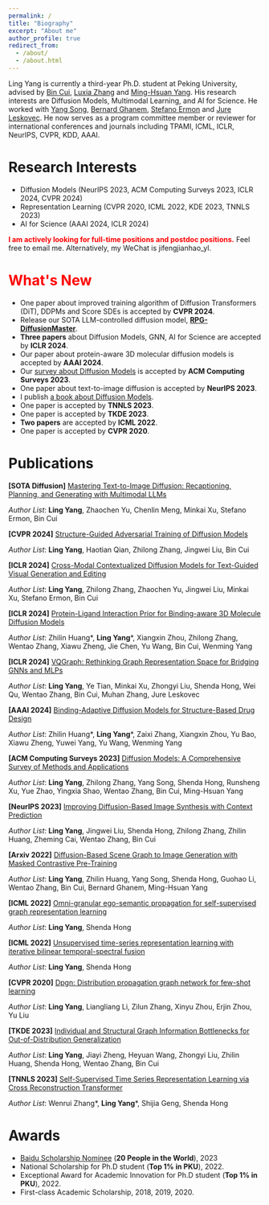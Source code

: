 ```yaml
---
permalink: /
title: "Biography"
excerpt: "About me"
author_profile: true
redirect_from: 
  - /about/
  - /about.html
---
```


Ling Yang is currently a third-year Ph.D. student at Peking University, advised by [Bin Cui](https://cuibinpku.github.io/), [Luxia Zhang](https://scholar.google.com/citations?user=qvRlo5wAAAAJ&hl=en) and [Ming-Hsuan Yang](https://scholar.google.com/citations?user=p9-ohHsAAAAJ&hl=zh-CN). His research interests are Diffusion Models, Multimodal Learning, and AI for Science. He worked with [Yang Song](https://yang-song.net/), [Bernard Ghanem](https://scholar.google.com/citations?user=rVsGTeEAAAAJ&hl=zh-CN), [Stefano Ermon](https://scholar.google.com/citations?user=ogXTOZ4AAAAJ&hl=en) and [Jure Leskovec](https://scholar.google.com/citations?user=Q_kKkIUAAAAJ&hl=zh-CN). He now serves as a program committee member or reviewer for international conferences and journals including TPAMI, ICML, ICLR, NeurIPS, CVPR, KDD, AAAI.

 

# Research Interests
* Diffusion Models (NeurIPS 2023, ACM Computing Surveys 2023, ICLR 2024, CVPR 2024)
* Representation Learning (CVPR 2020, ICML 2022, KDE 2023, TNNLS 2023)
* AI for Science (AAAI 2024, ICLR 2024)

<font color=red> **I am actively looking for full-time positions and postdoc positions.** </font>  Feel free to email me. Alternatively, my WeChat is jifengjianhao_yl. 

# <font color=red> What's New </font>
* One paper about improved training algorithm of Diffusion Transformers (DiT), DDPMs and Score SDEs is accepted by **CVPR 2024**.
* Release our SOTA LLM-controlled diffusion model, [**RPG-DiffusionMaster**](https://arxiv.org/abs/2401.11708).
* **Three papers** about Diffusion Models, GNN, AI for Science are accepted by **ICLR 2024**.
* Our paper about protein-aware 3D molecular diffusion models is accepted by **AAAI 2024**.
* Our [survey about Diffusion Models](https://arxiv.org/abs/2209.00796) is accepted by **ACM Computing Surveys 2023**.
* One paper about text-to-image diffusion is accepted by **NeurIPS 2023**.
* I publish [a book about Diffusion Models](https://item.m.jd.com/product/14075554.html).
* One paper is accepted by **TNNLS 2023**.
* One paper is accepted by **TKDE 2023**.
* **Two papers** are accepted by **ICML 2022**.
* One paper is accepted by **CVPR 2020**.

# Publications

**[SOTA Diffusion]** [Mastering Text-to-Image Diffusion: Recaptioning, Planning, and Generating with Multimodal LLMs](https://arxiv.org/abs/2401.11708)

*Author List*: **Ling Yang**, Zhaochen Yu, Chenlin Meng, Minkai Xu, Stefano Ermon, Bin Cui

**[CVPR 2024]** [Structure-Guided Adversarial Training of Diffusion Models](https://arxiv.org/abs/2402.17563)

*Author List*: **Ling Yang**, Haotian Qian, Zhilong Zhang, Jingwei Liu, Bin Cui

**[ICLR 2024]** [Cross-Modal Contextualized Diffusion Models for Text-Guided Visual Generation and Editing](https://openreview.net/forum?id=nFMS6wF2xq)

*Author List*: **Ling Yang**, Zhilong Zhang, Zhaochen Yu, Jingwei Liu, Minkai Xu, Stefano Ermon, Bin Cui

**[ICLR 2024]** [Protein-Ligand Interaction Prior for Binding-aware 3D Molecule Diffusion Models](https://openreview.net/forum?id=qH9nrMNTIW)

*Author List*: Zhilin Huang\*, **Ling Yang**\*, Xiangxin Zhou, Zhilong Zhang, Wentao Zhang, Xiawu Zheng, Jie Chen, Yu Wang, Bin Cui, Wenming Yang

**[ICLR 2024]** [VQGraph: Rethinking Graph Representation Space for Bridging GNNs and MLPs](https://openreview.net/forum?id=h6Tz85BqRI)

*Author List*: **Ling Yang**, Ye Tian, Minkai Xu, Zhongyi Liu, Shenda Hong, Wei Qu, Wentao Zhang, Bin Cui, Muhan Zhang, Jure Leskovec

**[AAAI 2024]** [Binding-Adaptive Diffusion Models for Structure-Based Drug Design](https://github.com/YangLing0818/BindDM)

*Author List*: Zhilin Huang\*, **Ling Yang**\*, Zaixi Zhang, Xiangxin Zhou, Yu Bao, Xiawu Zheng, Yuwei Yang, Yu Wang, Wenming Yang

**[ACM Computing Surveys 2023]** [Diffusion Models: A Comprehensive Survey of Methods and Applications](https://arxiv.org/abs/2209.00796)

*Author List*: **Ling Yang**, Zhilong Zhang, Yang Song, Shenda Hong, Runsheng Xu, Yue Zhao, Yingxia Shao, Wentao Zhang, Bin Cui, Ming-Hsuan Yang

**[NeurIPS 2023]** [Improving Diffusion-Based Image Synthesis with Context Prediction](https://openreview.net/forum?id=wRhLd65bDt)

*Author List*: **Ling Yang**, Jingwei Liu, Shenda Hong, Zhilong Zhang, Zhilin Huang, Zheming Cai, Wentao Zhang, Bin Cui

**[Arxiv 2022]** [Diffusion-Based Scene Graph to Image Generation with Masked Contrastive Pre-Training](https://arxiv.org/abs/2211.11138)

*Author List*: **Ling Yang**, Zhilin Huang, Yang Song, Shenda Hong, Guohao Li, Wentao Zhang, Bin Cui, Bernard Ghanem, Ming-Hsuan Yang

**[ICML 2022]** [Omni-granular ego-semantic propagation for self-supervised graph representation learning](https://proceedings.mlr.press/v162/yang22d.html)

*Author List*: **Ling Yang**, Shenda Hong


**[ICML 2022]** [Unsupervised time-series representation learning with iterative bilinear temporal-spectral fusion](https://proceedings.mlr.press/v162/yang22e.html)

*Author List*: **Ling Yang**, Shenda Hong

**[CVPR 2020]** [Dpgn: Distribution propagation graph network for few-shot learning](http://openaccess.thecvf.com/content_CVPR_2020/html/Yang_DPGN_Distribution_Propagation_Graph_Network_for_Few-Shot_Learning_CVPR_2020_paper.html)

*Author List*: **Ling Yang**, Liangliang Li, Zilun Zhang, Xinyu Zhou, Erjin Zhou, Yu Liu 


**[TKDE 2023]** [Individual and Structural Graph Information Bottlenecks for Out-of-Distribution Generalization](https://ieeexplore.ieee.org/abstract/document/10168296/)

*Author List*: **Ling Yang**, Jiayi Zheng, Heyuan Wang, Zhongyi Liu, Zhilin Huang, Shenda Hong, Wentao Zhang, Bin Cui


**[TNNLS 2023]** [Self-Supervised Time Series Representation Learning via Cross Reconstruction Transformer](https://arxiv.org/abs/2205.09928)

*Author List*: Wenrui Zhang\*, **Ling Yang**\*, Shijia Geng, Shenda Hong





# Awards
* [Baidu Scholarship Nominee](http://scholarship.baidu.com/) (**20 People in the World**), 2023
* National Scholarship for Ph.D student (**Top 1% in PKU**), 2022.
* Exceptional Award for Academic Innovation for Ph.D student (**Top 1% in PKU**), 2022.
* First-class Academic Scholarship, 2018, 2019, 2020.


 

 
